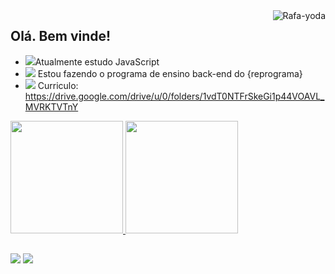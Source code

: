 

<div>
<img align="right" alt="Rafa-yoda" src="https://c.tenor.com/_o6Q67aDr3IAAAAi/mandalorian-baby-yoda.gif">
 
</div>




## Olá. Bem vinde!

- <img src="https://img.icons8.com/officexs/16/fa314a/courses.png"/>Atualmente estudo JavaScript
- <img src="https://img.icons8.com/officexs/16/fa314a/curly-brackets.png"/> Estou fazendo o programa de ensino back-end do {reprograma}
- <img src="https://img.icons8.com/officexs/16/fa314a/diploma.png"/> Curriculo: https://drive.google.com/drive/u/0/folders/1vdT0NTFrSkeGi1p44VOAVL_MVRKTVTnY

 <div>
  <a href="https://github.com/Dariellysantos">
  <img height="180em" src="https://github-readme-stats.vercel.app/api?username=Dariellysantos&show_icons=true&theme=dark&include_all_commits=true&count_private=true"/>
  <img height="180em" src="https://github-readme-stats.vercel.app/api/top-langs/?username=Dariellysantos&layout=compact&langs_count=7&theme=dark"/>
</div>
  
    
##
    
  <div> 
  <a href="https://www.instagram.com/daryh_dk/" target="_blank"><img src="https://img.shields.io/badge/-Instagram-%23E4405F?style=for-the-badge&logo=instagram&logoColor=white" target="_blank"></a>
   <a href="https://www.linkedin.com/in/darielly-santos-2bab3b6b/" target="_blank"><img src="https://img.shields.io/badge/-LinkedIn-%230077B5?style=for-the-badge&logo=linkedin&logoColor=white" target="_blank"></a> 
   
  
  </div>
    
    
